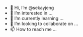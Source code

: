 - 👋 Hi, I’m @sekayjeng
- 👀 I’m interested in ...
- 🌱 I’m currently learning ...
- 💞️ I’m looking to collaborate on ...
- 📫 How to reach me ...

<!---
sekayjeng/sekayjeng is a ✨ special ✨ repository because its `README.md` (this file) appears on your GitHub profile.
You can click the Preview link to take a look at your changes.
--->
